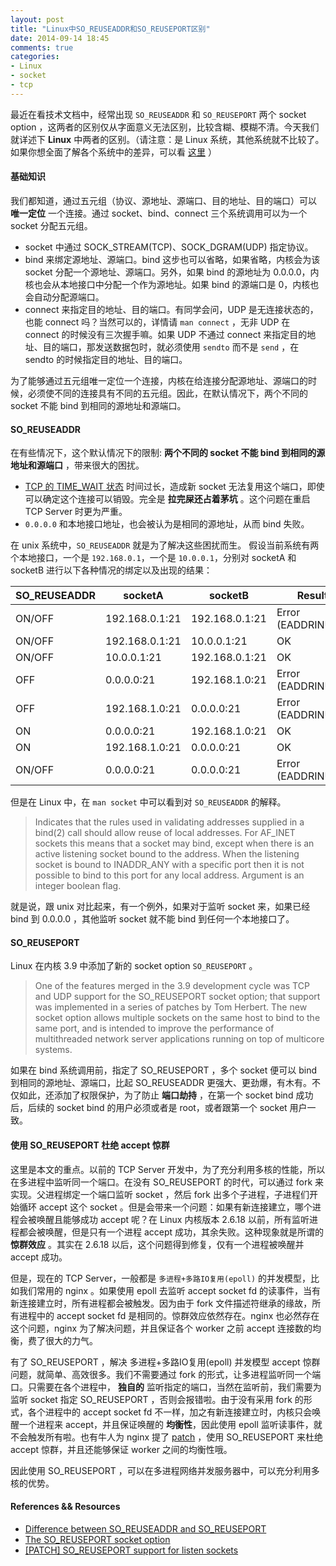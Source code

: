 ```yaml
---
layout: post
title: "Linux中SO_REUSEADDR和SO_REUSEPORT区别"
date: 2014-09-14 18:45
comments: true
categories: 
- Linux
- socket
- tcp
---
```


最近在看技术文档中，经常出现 `SO_REUSEADDR` 和 `SO_REUSEPORT` 两个 socket option ，这两者的区别仅从字面意义无法区别，比较含糊、模糊不清。今天我们就详述下 **Linux** 中两者的区别。（请注意：是 Linux 系统，其他系统就不比较了。如果你想全面了解各个系统中的差异，可以看 [这里](http://stackoverflow.com/questions/14388706/socket-options-so-reuseaddr-and-so-reuseport-how-do-they-differ-do-they-mean-t/14388707#14388707) ）

#### 基础知识

我们都知道，通过五元组（协议、源地址、源端口、目的地址、目的端口）可以 **唯一定位** 一个连接。通过 socket、bind、connect 三个系统调用可以为一个 socket 分配五元组。

* socket 中通过 SOCK\_STREAM(TCP)、SOCK\_DGRAM(UDP) 指定协议。
* bind 来绑定源地址、源端口。bind 这步也可以省略，如果省略，内核会为该 socket 分配一个源地址、源端口。另外，如果 bind 的源地址为 0.0.0.0，内核也会从本地接口中分配一个作为源地址。如果 bind 的源端口是 0，内核也会自动分配源端口。
* connect 来指定目的地址、目的端口。有同学会问，UDP 是无连接状态的，也能 connect 吗？当然可以的，详情请 `man connect` ，无非 UDP 在 connect 的时候没有三次握手嘛。如果 UDP 不通过 connect 来指定目的地址、目的端口，那发送数据包时，就必须使用 `sendto` 而不是 `send` ，在 sendto 的时候指定目的地址、目的端口。

为了能够通过五元组唯一定位一个连接，内核在给连接分配源地址、源端口的时候，必须使不同的连接具有不同的五元组。因此，在默认情况下，两个不同的 socket 不能 bind 到相同的源地址和源端口。


#### SO\_REUSEADDR

在有些情况下，这个默认情况下的限制: **两个不同的 socket 不能 bind 到相同的源地址和源端口** ，带来很大的困扰。

* [TCP 的 TIME\_WAIT 状态](http://blog.qiusuo.im/blog/2014/06/11/tcp-time-wait/) 时间过长，造成新 socket 无法复用这个端口，即使可以确定这个连接可以销毁。完全是 **拉完屎还占着茅坑** 。这个问题在重启 TCP Server 时更为严重。
* `0.0.0.0` 和本地接口地址，也会被认为是相同的源地址，从而 bind 失败。

在 unix 系统中，`SO_REUSEADDR` 就是为了解决这些困扰而生。 假设当前系统有两个本地接口，一个是 `192.168.0.1`，一个是 `10.0.0.1`，分别对 socketA 和 socketB 进行以下各种情况的绑定以及出现的结果：

<table>
    <thead>
        <tr>
            <th>SO_REUSEADDR</th>
            <th>socketA</th>
            <th>socketB</th>
            <th>Result</th>
        </tr>
    </thead>
    <tbody>
         <tr>
            <td>ON/OFF</td>
            <td>192.168.0.1:21</td>
            <td>192.168.0.1:21</td>
            <td>Error (EADDRINUSE)</td>
        </tr>
        <tr>
            <td>ON/OFF</td>
            <td>192.168.0.1:21</td>
            <td>10.0.0.1:21</td>
            <td>OK</td>
        </tr>
        <tr>
            <td>ON/OFF</td>
            <td>10.0.0.1:21</td>
            <td>192.168.0.1:21</td>
            <td>OK</td>
        </tr>
        <tr>
            <td>OFF</td>
            <td>0.0.0.0:21</td>
            <td>192.168.1.0:21</td>
            <td>Error (EADDRINUSE)</td>
        </tr>
        <tr>
            <td>OFF</td>
            <td>192.168.1.0:21</td>
            <td>0.0.0.0:21</td>
            <td>Error (EADDRINUSE)</td>
        </tr>
        <tr>
            <td>ON</td>
            <td>0.0.0.0:21</td>
            <td>192.168.1.0:21</td>
            <td>OK</td>
        </tr>
        <tr>
            <td>ON</td>
            <td>192.168.1.0:21</td>
            <td>0.0.0.0:21</td>
            <td>OK</td>
        </tr>
        <tr>
            <td>ON/OFF</td>
            <td>0.0.0.0:21</td>
            <td>0.0.0.0:21</td>
            <td>Error (EADDRINUSE)</td>
        </tr>
    </tbody>
</table>

但是在 Linux 中，在 `man socket` 中可以看到对 `SO_REUSEADDR` 的解释。

> Indicates that the rules used in validating addresses supplied in a bind(2) call should allow reuse of local addresses. For AF\_INET sockets this means that a socket may bind, except when there is an active listening socket bound to the address. When the listening socket is bound to INADDR\_ANY with a specific port then it is not possible to bind to this port for any local address. Argument is an integer boolean flag.

就是说，跟 unix 对比起来，有一个例外，如果对于监听 socket 来，如果已经 bind 到 0.0.0.0 ，其他监听 socket 就不能 bind 到任何一个本地接口了。

#### SO\_REUSEPORT

Linux 在内核 3.9 中添加了新的 socket option `SO_REUSEPORT` 。

> One of the features merged in the 3.9 development cycle was TCP and UDP support for the SO\_REUSEPORT socket option; that support was implemented in a series of patches by Tom Herbert. The new socket option allows multiple sockets on the same host to bind to the same port, and is intended to improve the performance of multithreaded network server applications running on top of multicore systems.

如果在 bind 系统调用前，指定了 SO\_REUSEPORT ，多个 socket 便可以 bind 到相同的源地址、源端口，比起 SO\_REUSEADDR 更强大、更劲爆，有木有。不仅如此，还添加了权限保护，为了防止 **端口劫持** ，在第一个 socket bind 成功后，后续的 socket bind 的用户必须或者是 root，或者跟第一个 socket 用户一致。

#### 使用 SO\_REUSEPORT 杜绝 accept 惊群

这里是本文的重点。以前的 TCP Server 开发中，为了充分利用多核的性能，所以在多进程中监听同一个端口。在没有 SO\_REUSEPORT 的时代，可以通过 fork 来实现。父进程绑定一个端口监听 socket ，然后 fork 出多个子进程，子进程们开始循环 accept 这个 socket 。但是会带来一个问题：如果有新连接建立，哪个进程会被唤醒且能够成功 accept 呢？在 Linux 内核版本 2.6.18 以前，所有监听进程都会被唤醒，但是只有一个进程 accept 成功，其余失败。这种现象就是所谓的 **惊群效应** 。其实在 2.6.18 以后，这个问题得到修复，仅有一个进程被唤醒并 accept 成功。 

但是，现在的 TCP Server，一般都是 `多进程+多路IO复用(epoll)` 的并发模型，比如我们常用的 nginx 。如果使用 epoll 去监听 accept socket fd 的读事件，当有新连接建立时，所有进程都会被触发。因为由于 fork 文件描述符继承的缘故，所有进程中的 accept socket fd 是相同的。惊群效应依然存在。nginx 也必然存在这个问题，nginx 为了解决问题，并且保证各个 worker 之前 accept 连接数的均衡，费了很大的力气。

有了 SO\_REUSEPORT ，解决 多进程+多路IO复用(epoll) 并发模型 accept 惊群问题，就简单、高效很多。我们不需要通过 fork 的形式，让多进程监听同一个端口。只需要在各个进程中， **独自的** 监听指定的端口，当然在监听前，我们需要为监听 socket 指定 SO\_REUSEPORT ，否则会报错啦。由于没有采用 fork 的形式，各个进程中的 accept socket fd 不一样，加之有新连接建立时，内核只会唤醒一个进程来 accept，并且保证唤醒的 **均衡性**，因此使用 epoll 监听读事件，就不会触发所有啦。也有牛人为 nginx 提了 [patch](http://lwn.net/Articles/542629/) ，使用 SO\_REUSEPORT 来杜绝 accept 惊群，并且还能够保证 worker 之间的均衡性哦。

因此使用 SO\_REUSEPORT ，可以在多进程网络并发服务器中，可以充分利用多核的优势。

#### References && Resources

* [Difference between SO\_REUSEADDR and SO\_REUSEPORT](http://stackoverflow.com/questions/14388706/socket-options-so-reuseaddr-and-so-reuseport-how-do-they-differ-do-they-mean-t/14388707#14388707)
* [The SO\_REUSEPORT socket option](http://lwn.net/Articles/542629/)
* [[PATCH] SO\_REUSEPORT support for listen sockets](http://forum.nginx.org/read.php?29,241283,241283)
